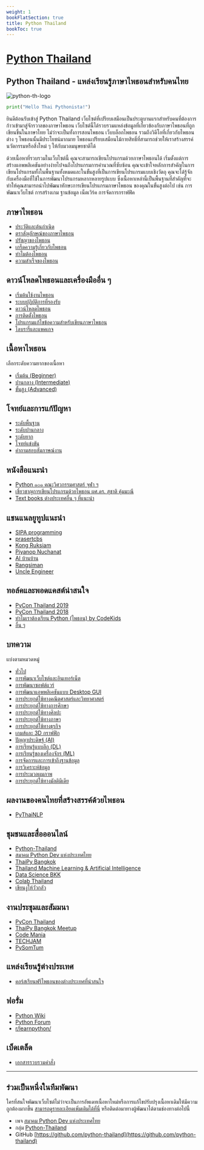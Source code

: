 ```yaml
---
weight: 1
bookFlatSection: true
title: Python Thailand
bookToc: true
---
```


[Python Thailand](https://python-thailand.github.io/)
===

## **Python Thailand - แหล่งเรียนรู้ภาษาไพธอนสำหรับคนไทย**

![python-th-logo](https://python-thailand.github.io/assets/img/python-th-logo.png)

  

```python
print("Hello Thai Pythonista!")
```

  

ยินดีต้อนรับเข้าสู่ Python Thailand เว็บไซต์ที่เปรียบเสมือนเป็นประตูบานแรกสำหรับคนที่ต้องการก้าวเข้ามาสู่จักรวาลของภาษาไพธอน เว็บไซต์นี้ได้รวบรวมแหล่งข้อมูลที่เกี่ยวข้องกับภาษาไพธอนที่ถูกเขียนขึ้นในภาษาไทย ไม่ว่าจะเป็นทั้งการสอนไพธอน เว็บบล็อกไพธอน รวมถึงวิดีโอที่เกี่ยวกับไพธอนต่าง ๆ ไพธอนนั้นมีประโยชน์มากมาย ไพธอนเปรียบเสมือนไม้กายสิทธิ์ที่สามารถช่วยให้เราสร้างสรรค์นวัตกรรมหรือสิ่งใหม่ ๆ ให้กับมวลมนุษยชาติได้

ด้วยเนื้อหาที่รวบรวมในเว็บไซต์นี้ คุณจะสามารถเขียนโปรแกรมด้วยภาษาไพธอนได้ เริ่มตั้งแต่การสร้างแอพพลิเคชันอย่างง่ายไปจนถึงโปรแกรมการคำนวณที่ซับซ้อน คุณจะเข้าใจหลักการสำคัญในการเขียนโปรแกรมทั้งในพื้นฐานทั้งหมดและในขั้นสูงที่เป็นการเขียนโปรแกรมแบบเชิงวัตถุ คุณจะได้รู้จักกับเครื่องมือที่ใช้ในการพัฒนาโปรแกรมหลากหลายรูปแบบ ซึ่งเนื้อหาเหล่านี้เป็นพื้นฐานที่สำคัญที่จะทำให้คุณสามารถนำไปพัฒนาทักษะการเขียนโปรแกรมภาษาไพธอน ของคุณในขั้นสูงต่อไป เช่น การพัฒนาเว็บไซต์ การสร้างเกม ฐานข้อมูล เน็ตเวิร์ค การจัดการกราฟฟิค

  

## ภาษาไพธอน

-   [ประวัติและต้นกำเนิด](https://python-thailand.github.io/intro/history)
-   [ตราสัญลักษณ์ของภาษาไพธอน](https://python-thailand.github.io/intro/logo)
-   [ปรัชญาของไพธอน](https://python-thailand.github.io/intro/philosophy)
-   [เกร็ดความรู้เกี่ยวกับไพธอน](https://python-thailand.github.io/intro/you-should-know)
-   [ทำไมต้องไพธอน](https://python-thailand.github.io/intro/why-python)
-   [ความสำเร็จของไพธอน](https://python-thailand.github.io/intro/outcomes)

  

## ดาวน์โหลดไพธอนและเครื่องมืออื่น ๆ

-   [เริ่มต้นใช้งานไพธอน](https://python-thailand.github.io/getting-python/get-started)
-   [ระบบปฏิบัติการที่รองรับ](https://python-thailand.github.io/getting-python/platform)
-   [ดาวน์โหลดไพธอน](https://python-thailand.github.io/getting-python/download)
-   [การติดตั้งไพธอน](https://python-thailand.github.io/getting-python/install)
-   [โปรแกรมแก้ไขข้อความสำหรับเขียนภาษาไพธอน](https://python-thailand.github.io/getting-python/text-editor)
-   [ไลบรารี่และแพคเกจ](https://python-thailand.github.io/getting-python/library-package)

  

## เนื้อหาไพธอน

เลือกระดับความยากของเนื้อหา

-   [เริ่มต้น (Beginner)](https://python-thailand.github.io/learning/beginner)
-   [ปานกลาง (Intermediate)](https://python-thailand.github.io/learning/intermediate)
-   [ขั้นสูง (Advanced)](https://python-thailand.github.io/learning/advanced)

  

## โจทย์และการแก้ปัญหา

-   [ระดับพื้นฐาน](https://python-thailand.github.io/problems)
-   [ระดับปานกลาง](https://python-thailand.github.io/problems)
-   [ระดับยาก](https://python-thailand.github.io/problems)
-   [โจทย์แข่งขัน](https://python-thailand.github.io/problems/competition)
-   [คำถามสอบสัมภาษณ์งาน](https://python-thailand.github.io/problems)

  

## หนังสือแนะนำ

-   [Python ๑๐๑ คณะวิศวกรรมศาสตร์ จุฬา ฯ](https://www.cp.eng.chula.ac.th/books/python101/)
-   [เชี่ยวชาญการเขียนโปรแกรมด้วยไพธอน ผศ.ดร. สุชาติ คุ้มมะณี](https://isan.msu.ac.th/suchart/Python/ProgrammingExpertwithPython.pdf)
-   [Text books ต่างประเทศอื่น ๆ ที่แนะนำ](https://wiki.python.org/moin/PythonBooks)

  

## แชนแนลยูทูปแนะนำ

-   [SIPA programming](https://www.youtube.com/channel/UCgWqtSlHS0hCFlV4OfcAmAQ)
-   [prasertcbs](https://www.youtube.com/user/prasertcbs)
-   [Kong Ruksiam](https://www.youtube.com/channel/UCB6eDEzpqpiaZnDMzoje57Q)
-   [Piyanop Nuchanat](https://www.youtube.com/channel/UCluWaSUkB8WMZ722yjNpWgg)
-   [AI บ้านบ้าน](https://www.youtube.com/channel/UCIlmY13nFIVFtd1S1ocnn3Q)
-   [Rangsiman](https://www.youtube.com/rangsiman1993)
-   [Uncle Engineer](https://www.youtube.com/channel/UCqpjARTD4PHnLexXUdb15aQ)

  

## ทอล์คและพอดแคสต์น่าสนใจ

-   [PyCon Thailand 2019](https://www.youtube.com/playlist?list=PLTv50MjNM7OrNRagvtwxHHcncUrCgUXe7)
-   [PyCon Thailand 2018](https://www.youtube.com/playlist?list=PLTv50MjNM7OpbcJbEs7EtfYGzliyPcMrV)
-   [ทำไมเราต้องเรียน Python (ไพธอน) by CodeKids](https://soundcloud.com/user-137278435/ep05-python)
-   [อื่น ๆ](https://python-thailand.github.io/talks)

  

## บทความ

แบ่งตามหมวดหมู่

-   [ทั่วไป](https://python-thailand.github.io/articles/gen)
-   [การพัฒนาเว็บไซต์และอินเทอร์เน็ต](https://python-thailand.github.io/articles/web)
-   [การพัฒนาซอฟต์แวร์](https://python-thailand.github.io/articles/software-dev)
-   [การพัฒนาแอพพลิเคชันแบบ Desktop GUI](https://python-thailand.github.io/articles/gui)
-   [การประยุกต์ใช้ทางคณิตศาสตร์และวิทยาศาสตร์](https://python-thailand.github.io/articles/sci)
-   [การประยุกต์ใช้ทางการศึกษา](https://python-thailand.github.io/articles/edu)
-   [การประยุกต์ใช้ทางศิลปะ](https://python-thailand.github.io/articles/art)
-   [การประยุกต์ใช้ทางภาษา](https://python-thailand.github.io/articles/lang)
-   [การประยุกต์ใช้ทางธุรกิจ](https://python-thailand.github.io/articles/business)
-   [เกมส์และ 3D กราฟฟิก](https://python-thailand.github.io/articles/games)
-   [ปัญญาประดิษฐ์ (AI)](https://python-thailand.github.io/articles/ai)
-   [การเรียนรู้แบบลึก (DL)](https://python-thailand.github.io/articles/dl)
-   [การเรียนรู้ของเครื่องจักร (ML)](https://python-thailand.github.io/articles/ml)
-   [การจัดการและการเข้าถึงฐานข้อมูล](https://python-thailand.github.io/articles/database)
-   [การวิเคราะห์ข้อมูล](https://python-thailand.github.io/articles/data-ana)
-   [การประมวลผมภาพ](https://python-thailand.github.io/articles/comp-vis)
-   [การประยุกต์ใช้ทางมัลติมีเดีย](https://python-thailand.github.io/articles/multimedia)

  

## ผลงานของคนไทยที่สร้างสรรค์ด้วยไพธอน

-   [PyThaiNLP](https://www.thainlp.org/)

  

## ชุมชนและสื่อออนไลน์

-   [Python-Thailand](https://www.facebook.com/groups/admin.py.dev/)
-   [สมาคม Python Dev แห่งประเทศไทย](https://www.facebook.com/thai.python.dev/)
-   [ThaiPy Bangkok](https://www.facebook.com/groups/thaipybkk/)
-   [Thailand Machine Learning & Artificial Intelligence](https://www.facebook.com/groups/941490879222335/)
-   [Data Science BKK](https://www.facebook.com/groups/dsbkkgroup)
-   [Colab Thailand](https://www.facebook.com/groups/colab.thailand/)
-   [เขียนงูให้วัวกลัว](https://www.facebook.com/writepythontoscarecow/)

  

## งานประชุมและสัมมนา

-   [PyCon Thailand](https://th.pycon.org/)
-   [ThaiPy Bangkok Meetup](https://www.meetup.com/ThaiPy-Bangkok-Python-Meetup/)
-   [Code Mania](https://www.thaiprogrammer.org/)
-   [TECHJAM](https://www.techjam.tech/__tj200718/)
-   [PySomTum](https://www.facebook.com/writepythontoscarecow)

  

## แหล่งเรียนรู้ต่างประเทศ

-   [คอร์สเรียนฟรีไพธอนของต่างประเทศที่น่าสนใจ](https://python-thailand.github.io/courses/)

  

## ฟอรั่ม

-   [Python Wiki](https://wiki.python.org/moin/FrontPage)
-   [Python Forum](https://python-forum.io/)
-   [r/learnpython/](https://www.reddit.com/r/learnpython/)

  

## เบ็ดเตล็ด

-   [เอกสารรวบรวมคำสั่ง](https://python-thailand.github.io/misc/cheat-sheet)

  

----------

  

## ร่วมเป็นหนึ่งในทีมพัฒนา

ใครที่สนใจพัฒนาเว็บไซต์ไม่ว่าจะเป็นการอัพเดทเนื้อหาใหม่หรือการแก้ไขปรับปรุงเนื้อหาเดิมให้มีความถูกต้องมากขึ้น  [สามารถดูรายละเอียดเพิ่มเติมได้ที่นี่](https://python-thailand.github.io/about)  หรือติดต่อมาทางผู้พัฒนาได้ตามช่องทางต่อไปนี้

-   เพจ  [สมาคม Python Dev แห่งประเทศไทย](https://www.facebook.com/thai.python.dev/)
-   กลุ่ม  [Python-Thailand](https://python-thailand.github.io/(https://www.facebook.com/groups/admin.py.dev/))
-   GitHub  [https://github.com/python-thailand](https://github.com/python-thailand)


